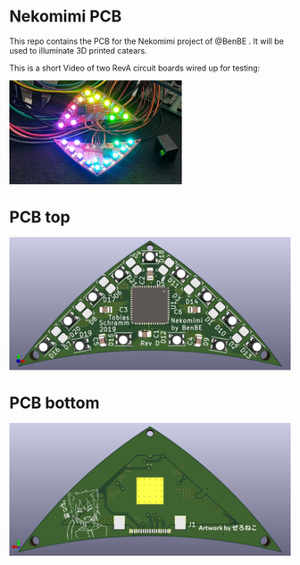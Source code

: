 Nekomimi PCB
============

This repo contains the PCB for the Nekomimi project of @BenBE . It will be used
to illuminate 3D printed catears.

This is a short Video of two RevA circuit boards wired up for testing:  

![RevA PCB pair in action](/images/nekomimi_revA_small.gif)

# PCB top
![PCB RevC top](/images/pcb_revD_top.png)

# PCB bottom
![PCB RevC bottom](/images/pcb_revD_bottom.png)
